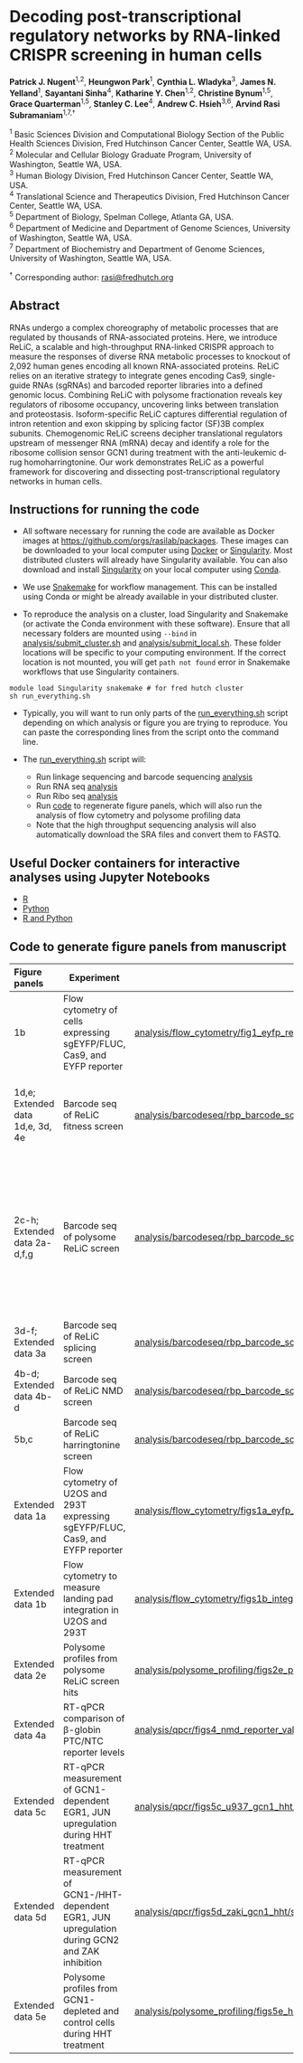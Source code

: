 # Decoding post-transcriptional regulatory networks by RNA-linked CRISPR screening in human cells

**Patrick J. Nugent**<sup>1,2</sup>, **Heungwon Park**<sup>1</sup>, **Cynthia L. Wladyka**<sup>3</sup>, **James N. Yelland**<sup>1</sup>, **Sayantani Sinha**<sup>4</sup>, **Katharine Y. Chen**<sup>1,2</sup>, **Christine Bynum**<sup>1,5</sup>, **Grace Quarterman**<sup>1,5</sup>, **Stanley C. Lee**<sup>4</sup>, **Andrew C. Hsieh**<sup>3,6</sup>, **Arvind Rasi Subramaniam**<sup>1,7,†</sup>

<sup>1</sup> Basic Sciences Division and Computational Biology Section of the Public Health Sciences Division, Fred Hutchinson Cancer Center, Seattle WA, USA. <br/>
<sup>2</sup> Molecular and Cellular Biology Graduate Program, University of Washington, Seattle WA, USA. <br/>
<sup>3</sup> Human Biology Division, Fred Hutchinson Cancer Center, Seattle WA, USA. <br/>
<sup>4</sup> Translational Science and Therapeutics Division, Fred Hutchinson Cancer Center, Seattle WA, USA. <br/>
<sup>5</sup> Department of Biology, Spelman College, Atlanta GA, USA. <br/>
<sup>6</sup> Department of Medicine and Department of Genome Sciences, University of Washington, Seattle WA, USA. <br/>
<sup>7</sup> Department of Biochemistry and Department of Genome Sciences, University of Washington, Seattle WA, USA. <br/>

<sup>†</sup> Corresponding author: <rasi@fredhutch.org>

## Abstract

RNAs undergo a complex choreography of metabolic processes that are regulated by thousands of RNA-associated proteins. 
Here, we introduce ReLiC, a scalable and high-throughput RNA-linked CRISPR approach to measure the responses of diverse RNA metabolic processes to knockout of 2,092 human genes encoding all known RNA-associated proteins. 
ReLiC relies on an iterative strategy to integrate genes encoding Cas9, single-guide RNAs (sgRNAs) and barcoded reporter libraries into a defined genomic locus. 
Combining ReLiC with polysome fractionation reveals key regulators of ribosome occupancy, uncovering links between translation and proteostasis. 
Isoform-specific ReLiC captures differential regulation of intron retention and exon skipping by splicing factor (SF)3B complex subunits. 
Chemogenomic ReLiC screens decipher translational regulators upstream of messenger RNA (mRNA) decay and identify a role for the ribosome collision sensor GCN1 during treatment with the anti-leukemic d­ru­g h­om­oharringtonine. 
Our work demonstrates ReLiC as a powerful framework for discovering and dissecting post-transcriptional regulatory networks in human cells.

## Instructions for running the code

- All software necessary for running the code are available as Docker images at https://github.com/orgs/rasilab/packages. These images can be downloaded to your local computer using [Docker](https://www.docker.com/) or [Singularity](https://docs.sylabs.io/guides/3.5/user-guide/introduction.html). Most distributed clusters will already have Singularity available. You can also download and install [Singularity](https://anaconda.org/conda-forge/singularity) on your local computer using [Conda](https://conda.io/projects/conda/en/latest/user-guide/install/index.html).
 
- We use [Snakemake](https://anaconda.org/bioconda/snakemake-minimal) for workflow management. This can be installed using Conda or might be already available in your distributed cluster.

- To reproduce the analysis on a cluster, load Singularity and Snakemake (or activate the Conda environment with these software). Ensure that all necessary folders are mounted using `--bind` in [analysis/submit_cluster.sh](./analysis/submit_cluster.sh) and [analysis/submit_local.sh](./analysis/submit_local.sh). These folder locations will be specific to your computing environment. If the correct location is not mounted, you will get `path not found` error in Snakemake workflows that use Singularity containers.

```
module load Singularity snakemake # for fred hutch cluster
sh run_everything.sh
```

- Typically, you will want to run only parts of the [run_everything.sh](./run_everything.sh) script depending on which analysis or figure you are trying to reproduce. You can paste the corresponding lines from the script onto the command line.

- The [run_everything.sh](./run_everthing.sh) script will:
  - Run linkage sequencing and barcode sequencing [analysis](analysis/barcodeseq)
  - Run RNA seq [analysis](analysis/rnaseq)
  - Run Ribo seq [analysis](analysis/riboseq)
  - Run [code](analysis/run_all_ipynb_scripts.smk) to regenerate figure panels, which will also run the analysis of flow cytometry and polysome profiling data
  - Note that the high throughput sequencing analysis will also automatically download the SRA files and convert them to FASTQ.

## Useful Docker containers for interactive analyses using Jupyter Notebooks

- [R](https://github.com/rasilab/r/pkgs/container/r)
- [Python](https://github.com/rasilab/python/pkgs/container/python)
- [R and Python](https://github.com/rasilab/r_python/pkgs/container/r_python)

## Code to generate figure panels from manuscript

| Figure panels                    | Experiment                                                                                       | Script                                                                                                                                                                                           | Source data                                                                                                                                                                                                                                                                                                                                                                                                                                                                                                                                                                                                                                                                                                                                                                                                                                                                                                                                                                                                          |
| :------------------------------- | ------------------------------------------------------------------------------------------------ | ------------------------------------------------------------------------------------------------------------------------------------------------------------------------------------------------ | :------------------------------------------------------------------------------------------------------------------------------------------------------------------------------------------------------------------------------------------------------------------------------------------------------------------------------------------------------------------------------------------------------------------------------------------------------------------------------------------------------------------------------------------------------------------------------------------------------------------------------------------------------------------------------------------------------------------------------------------------------------------------------------------------------------------------------------------------------------------------------------------------------------------------------------------------------------------------------------------------------------------- |
| 1b                               | Flow cytometry of cells expressing sgEYFP/FLUC, Cas9, and EYFP reporter                          | [analysis/flow_cytometry/fig1_eyfp_reporter_sgeyfp/scripts/plot_fig1_flow.ipynb](analysis/flow_cytometry/fig1_eyfp_reporter_sgeyfp/scripts/plot_fig1_flow.ipynb)                                 |                                                                                                                                                                                                                                                                                                                                                                                                                                                                                                                                                                                                                                                                                                                                                                                                                                                                                                                                                                                                                      |
| 1d,e; Extended data 1d,e, 3d, 4e | Barcode seq of ReLiC fitness screen                                                              | [analysis/barcodeseq/rbp_barcode_screens/scripts/plot_grna_fitness_results.ipynb](analysis/barcodeseq/rbp_barcode_screens/scripts/plot_grna_fitness_results.ipynb)                               | [source_data/figure_1d.csv](source_data/figure_1d.csv) <br> [source_data/figure_1e_mrna.csv](source_data/figure_1e_mrna.csv) <br> [source_data/figure_1e_gdna.csv](source_data/figure_1e_gdna.csv) <br> [source_data/figure_s1d.csv](source_data/figure_s1d.csv) <br> [source_data/figure_s1e.csv](source_data/figure_s1e.csv) <br> [source_data/figure_s3d.csv](source_data/figure_s3d.csv) <br> [source_data/figure_s4e.csv](source_data/figure_s4e.csv)                                                                                                                                                                                                                                                                                                                                                                                                                                                                                                                                                           |
| 2c-h; Extended data 2a-d,f,g     | Barcode seq of polysome ReLiC screen                                                             | [analysis/barcodeseq/rbp_barcode_screens/scripts/plot_polysome_relic_data.ipynb](analysis/barcodeseq/rbp_barcode_screens/scripts/plot_polysome_relic_data.ipynb)                                 | [source_data/figure_2c.csv](source_data/figure_2c.csv) <br> [source_data/figure_2d.csv](source_data/figure_2d.csv) <br> [source_data/figure_2e_s2c_ribosome_groups.csv](source_data/figure_2e_s2c_ribosome_groups.csv) <br> [source_data/figure_2e_volcano.csv](source_data/figure_2e_volcano.csv) <br> [source_data/figure_2f.csv](source_data/figure_2f.csv) <br> [source_data/figure_2g_s2g_mrna.csv](source_data/figure_2g_s2g_mrna.csv) <br> [source_data/figure_2h.csv](source_data/figure_2h.csv) <br> [source_data/figure_s2a_histo.csv](source_data/figure_s2a_histo.csv) <br> [source_data/figure_s2a_scatter.csv](source_data/figure_s2a_scatter.csv) <br> [source_data/figure_s2b.csv](source_data/figure_s2b.csv) <br> [source_data/figure_s2d.csv](source_data/figure_s2d.csv) <br> [source_data/figure_s2f_gdna.csv](source_data/figure_s2f_gdna.csv) <br> [source_data/figure_s2f_mrna.csv](source_data/figure_s2f_mrna.csv) <br> [source_data/figure_s2g_gdna.csv](source_data/figure_s2g_gdna.csv) |
| 3d-f; Extended data 3a           | Barcode seq of ReLiC splicing screen                                                             | [analysis/barcodeseq/rbp_barcode_screens/scripts/plot_splicing_results.ipynb](analysis/barcodeseq/rbp_barcode_screens/scripts/plot_splicing_results.ipynb)                                       | [source_data/figure_3d.csv](source_data/figure_3d.csv) <br> [source_data/figure_3e.csv](source_data/figure_3e.csv) <br> [source_data/figure_3f.csv](source_data/figure_3f.csv) <br> [source_data/figure_s3a.csv](source_data/figure_s3a.csv)                                                                                                                                                                                                                                                                                                                                                                                                                                                                                                                                                                                                                                                                                                                                                                         |
| 4b-d; Extended data 4b-d         | Barcode seq of ReLiC NMD screen                                                                  | [analysis/barcodeseq/rbp_barcode_screens/scripts/plot_nmd_results.ipynb](analysis/barcodeseq/rbp_barcode_screens/scripts/plot_nmd_results.ipynb)                                                 | [source_data/figure_4b_s4c.csv](source_data/figure_4b_s4c.csv) <br> [source_data/figure_4c_4d.csv](source_data/figure_4c_4d.csv) <br> [source_data/figure_s4b.csv](source_data/figure_s4b.csv) <br> [source_data/figure_s4d.csv](source_data/figure_s4d.csv)                                                                                                                                                                                                                                                                                                                                                                                                                                                                                                                                                                                                                                                                                                                                                         |
| 5b,c                             | Barcode seq of ReLiC harringtonine screen                                                        | [analysis/barcodeseq/rbp_barcode_screens/scripts/plot_eyfp_deopt_harr_results.ipynb](analysis/barcodeseq/rbp_barcode_screens/scripts/plot_eyfp_deopt_harr_results.ipynb)                         | [source_data/figure_5b.csv](source_data/figure_5b.csv) <br> [source_data/figure_5c.csv](source_data/figure_5c.csv)                                                                                                                                                                                                                                                                                                                                                                                                                                                                                                                                                                                                                                                                                                                                                                                                                                                                                                   |
| Extended data 1a                 | Flow cytometry of U2OS and 293T expressing sgEYFP/FLUC, Cas9, and EYFP reporter                  | [analysis/flow_cytometry/figs1a_eyfp_reporter_sgeyfp_u2os_293t/scripts/plot_figs1a_flow.ipynb](analysis/flow_cytometry/figs1a_eyfp_reporter_sgeyfp_u2os_293t/scripts/plot_figs1a_flow.ipynb)     |                                                                                                                                                                                                                                                                                                                                                                                                                                                                                                                                                                                                                                                                                                                                                                                                                                                                                                                                                                                                                      |
| Extended data 1b                 | Flow cytometry to measure landing pad integration in U2OS and 293T                               | [analysis/flow_cytometry/figs1b_integration_efficiency_u2os_293t/scripts/plot_figs1b_flow.ipynb](analysis/flow_cytometry/figs1b_integration_efficiency_u2os_293t/scripts/plot_figs1b_flow.ipynb) |                                                                                                                                                                                                                                                                                                                                                                                                                                                                                                                                                                                                                                                                                                                                                                                                                                                                                                                                                                                                                      |
| Extended data 2e                 | Polysome profiles from polysome ReLiC screen hits                                                | [analysis/polysome_profiling/figs2e_polysome_relic_hits/scripts/plot_figs2_polysomes.ipynb](analysis/polysome_profiling/figs2e_polysome_relic_hits/scripts/plot_figs2_polysomes.ipynb)           |                                                                                                                                                                                                                                                                                                                                                                                                                                                                                                                                                                                                                                                                                                                                                                                                                                                                                                                                                                                                                      |
| Extended data 4a                 | RT-qPCR comparison of β-globin PTC/NTC reporter levels                                           | [analysis/qpcr/figs4_nmd_reporter_validation/scripts/plot_figs4_qpcr.ipynb](analysis/qpcr/figs4_nmd_reporter_validation/scripts/plot_figs4_qpcr.ipynb)                                           |                                                                                                                                                                                                                                                                                                                                                                                                                                                                                                                                                                                                                                                                                                                                                                                                                                                                                                                                                                                                                      |
| Extended data 5c                 | RT-qPCR measurement of GCN1-dependent EGR1, JUN upregulation during HHT treatment                | [analysis/qpcr/figs5c_u937_gcn1_hht/scripts/plot_figs5c_qpcr.ipynb](analysis/qpcr/figs5c_u937_gcn1_hht/scripts/plot_figs5c_qpcr.ipynb)                                                           |                                                                                                                                                                                                                                                                                                                                                                                                                                                                                                                                                                                                                                                                                                                                                                                                                                                                                                                                                                                                                      |
| Extended data 5d                 | RT-qPCR measurement of GCN1-/HHT-dependent EGR1, JUN upregulation during GCN2 and ZAK inhibition | [analysis/qpcr/figs5d_zaki_gcn1_hht/scripts/plot_fig_s5d_qpcr.ipynb](analysis/qpcr/figs5d_zaki_gcn1_hht/scripts/plot_fig_s5d_qpcr.ipynb)                                                         |                                                                                                                                                                                                                                                                                                                                                                                                                                                                                                                                                                                                                                                                                                                                                                                                                                                                                                                                                                                                                      |
| Extended data 5e                 | Polysome profiles from GCN1-depleted and control cells during HHT treatment                      | [analysis/polysome_profiling/figs5e_hht_gcn1_mnase/scripts/plot_figs5_polysomes.ipynb](analysis/polysome_profiling/figs5e_hht_gcn1_mnase/scripts/plot_figs5_polysomes.ipynb)                     |                                                                                                                                                                                                                                                                                                                                                                                                                                                                                                                                                                                                                                                                                                                                                                                                                                                                                                                                                                                                                      |